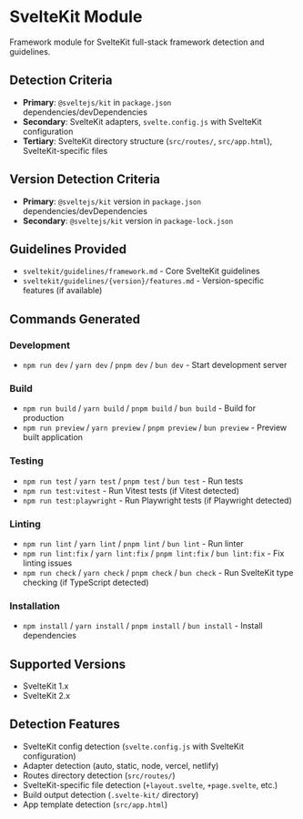 # SvelteKit Module

Framework module for SvelteKit full-stack framework detection and guidelines.

## Detection Criteria

- **Primary**: `@sveltejs/kit` in `package.json` dependencies/devDependencies
- **Secondary**: SvelteKit adapters, `svelte.config.js` with SvelteKit configuration
- **Tertiary**: SvelteKit directory structure (`src/routes/`, `src/app.html`), SvelteKit-specific files

## Version Detection Criteria

- **Primary**: `@sveltejs/kit` version in `package.json` dependencies/devDependencies
- **Secondary**: `@sveltejs/kit` version in `package-lock.json`

## Guidelines Provided

- `sveltekit/guidelines/framework.md` - Core SvelteKit guidelines
- `sveltekit/guidelines/{version}/features.md` - Version-specific features (if available)

## Commands Generated

### Development
- `npm run dev` / `yarn dev` / `pnpm dev` / `bun dev` - Start development server

### Build
- `npm run build` / `yarn build` / `pnpm build` / `bun build` - Build for production
- `npm run preview` / `yarn preview` / `pnpm preview` / `bun preview` - Preview built application

### Testing
- `npm run test` / `yarn test` / `pnpm test` / `bun test` - Run tests
- `npm run test:vitest` - Run Vitest tests (if Vitest detected)
- `npm run test:playwright` - Run Playwright tests (if Playwright detected)

### Linting
- `npm run lint` / `yarn lint` / `pnpm lint` / `bun lint` - Run linter
- `npm run lint:fix` / `yarn lint:fix` / `pnpm lint:fix` / `bun lint:fix` - Fix linting issues
- `npm run check` / `yarn check` / `pnpm check` / `bun check` - Run SvelteKit type checking (if TypeScript detected)

### Installation
- `npm install` / `yarn install` / `pnpm install` / `bun install` - Install dependencies

## Supported Versions

- SvelteKit 1.x
- SvelteKit 2.x

## Detection Features

- SvelteKit config detection (`svelte.config.js` with SvelteKit configuration)
- Adapter detection (auto, static, node, vercel, netlify)
- Routes directory detection (`src/routes/`)
- SvelteKit-specific file detection (`+layout.svelte`, `+page.svelte`, etc.)
- Build output detection (`.svelte-kit/` directory)
- App template detection (`src/app.html`)